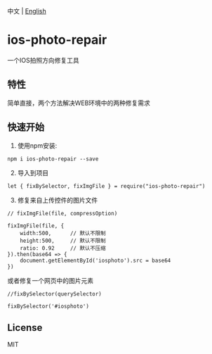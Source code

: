中文 | [English](README.md)

# ios-photo-repair

一个IOS拍照方向修复工具

## 特性

简单直接，两个方法解决WEB环境中的两种修复需求

## 快速开始

1. 使用npm安装:

```shell
npm i ios-photo-repair --save
```

2. 导入到项目

```shell
let { fixBySelector, fixImgFile } = require("ios-photo-repair")
```

3. 修复来自上传控件的图片文件

```shell
// fixImgFile(file, compressOption)

fixImgFile(file, {
    width:500,      // 默认不限制
    height:500,     // 默认不限制
    ratio: 0.92     // 默认不压缩
}).then(base64 => {
    document.getElementById('iosphoto').src = base64
})
```

或者修复一个网页中的图片元素

```shell
//fixBySelector(querySelector)

fixBySelector('#iosphoto')
```

## License

MIT